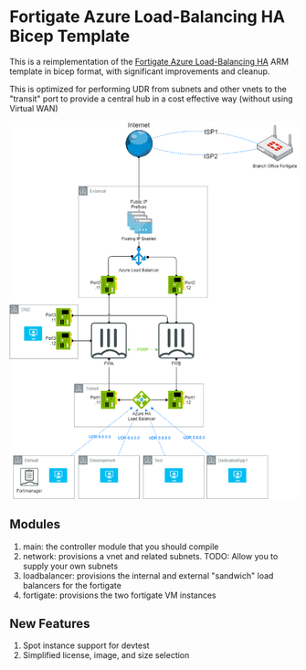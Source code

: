 # Fortigate Azure Load-Balancing HA Bicep Template

This is a reimplementation of the [Fortigate Azure Load-Balancing HA](https://github.com/fortinetsolutions/Azure-Templates/tree/master/FortiGate/Azure%20Active-Active%20LoadBalancer%20HA-Ports) ARM template in bicep format, with significant improvements and cleanup.

This is optimized for performing UDR from subnets and other vnets to the "transit" port to provide a central hub in a cost effective way (without using Virtual WAN)

![Diagram](images/AADesign.png)

## Modules
1. main: the controller module that you should compile
2. network: provisions a vnet and related subnets. TODO: Allow you to supply your own subnets
3. loadbalancer: provisions the internal and external "sandwich" load balancers for the fortigate
4. fortigate: provisions the two fortigate VM instances

## New Features
1. Spot instance support for devtest
1. Simplified license, image, and size selection